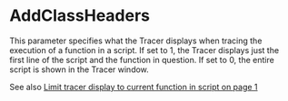 # AddClassHeaders

This parameter specifies what the Tracer displays when tracing the execution of a function in a script. If set to 1, the Tracer displays  just the first line of the script and the function in question. If set to 0,  the entire script is shown in the Tracer window.

See also [Limit tracer display to current function in script on page 1](../../The%20APL%20Environment/Configuration%20Dialog%20Trace_Edit%20Tab.htm#AddClassHeaders)
